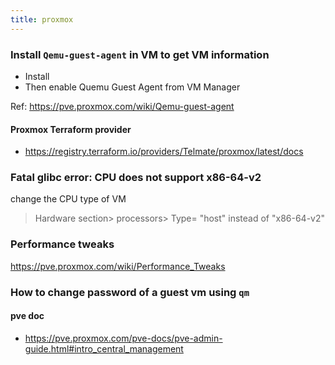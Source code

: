 ```yaml
---
title: proxmox
---
```


### Install `Qemu-guest-agent` in VM to get VM information

- Install 
- Then enable Quemu Guest Agent from VM Manager 

Ref: https://pve.proxmox.com/wiki/Qemu-guest-agent


#### Proxmox Terraform provider 

- https://registry.terraform.io/providers/Telmate/proxmox/latest/docs

### Fatal glibc error: CPU does not support x86-64-v2

change the CPU type of VM 
> Hardware section> processors> Type= "host" instead of "x86-64-v2"

### Performance tweaks

https://pve.proxmox.com/wiki/Performance_Tweaks


### How to change password of a guest vm using `qm`



#### pve doc

- https://pve.proxmox.com/pve-docs/pve-admin-guide.html#intro_central_management

